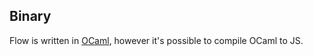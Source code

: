 ## Binary

Flow is written in [OCaml](https://en.wikipedia.org/wiki/OCaml), however it's
possible to compile OCaml to JS.
